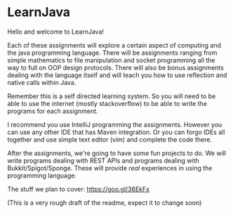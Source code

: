 # LearnJava

Hello and welcome to LearnJava! 

Each of these assignments will explore a certain aspect of computing and the java programming language. There will be assignments ranging from simple mathematics to file manipulation and socket programming all the way to full on OOP design protocols. There will also be bonus assignments dealing with the language itself and will teach you how to use reflection and native calls within Java.

Remember this is a self directed learning system. So you will need to be able to use the internet (mostly stackoverflow) to be able to write the programs for each assignment. 

I recommend you use IntelliJ programming the assignments. However you can use any other IDE that has Maven integration. Or you can forgo IDEs all together and use simple text editor (vim) and complete the code there.

After the assignments, we're going to have some fun projects to do. We will write programs dealing with REST APIs and programs dealing with Bukkit/Spigot/Sponge. These will provide _real_ experiences in using the programming language.


The stuff we plan to cover: https://goo.gl/36EkFx

(This is a very rough draft of the readme, expect it to change soon)
